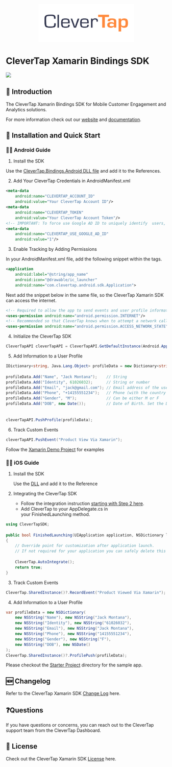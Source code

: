 <p align="center">
  <img src="https://github.com/CleverTap/clevertap-xamarin/blob/master/clevertap-logo.png" width="300"/>
</p>

# CleverTap Xamarin Bindings SDK

<p>
	<a href="https://github.com/CleverTap/clevertap-xamarin/releases">
        <img src="https://img.shields.io/github/release/CleverTap/clevertap-xamarin.svg" />
    </a>
</p>

## 👋 Introduction
The CleverTap Xamarin Bindings SDK for Mobile Customer Engagement and Analytics solutions.

For more information check out our [website](https://clevertap.com/ "CleverTap")  and  [documentation](https://developer.clevertap.com/docs/ "CleverTap Technical Documentation").

## 🚀 Installation and Quick Start

### 👨‍💻 Android Guide

1. Install the SDK

Use the [CleverTap.Bindings.Android DLL file](https://github.com/CleverTap/clevertap-xamarin/tree/master/clevertap-component/lib/android) and add it to the References.

2. Add Your CleverTap Credentials in AndroidManifest.xml

```xml
<meta-data
    android:name="CLEVERTAP_ACCOUNT_ID"
    android:value="Your CleverTap Account ID"/>
<meta-data
    android:name="CLEVERTAP_TOKEN"
    android:value="Your CleverTap Account Token"/>
<!-- IMPORTANT: To force use Google AD ID to uniquely identify  users, use the following meta tag. GDPR mandates that if you are using this tag, there is prominent disclousure to your end customer in their application. Read more about GDPR here - https://clevertap.com/blog/in-preparation-of-gdpr-compliance/ -->
<meta-data
    android:name="CLEVERTAP_USE_GOOGLE_AD_ID"
    android:value="1"/> 
```

3. Enable Tracking by Adding Permissions

In your AndroidManifest.xml file, add the following snippet within the <application></application> tags.

```xml
<application
    android:label="@string/app_name"
    android:icon="@drawable/ic_launcher"
    android:name="com.clevertap.android.sdk.Application">
```

Next add the snippet below in the same file, so the CleverTap Xamarin SDK can access the internet.

```xml
<!-- Required to allow the app to send events and user profile information -->
<uses-permission android:name="android.permission.INTERNET"/>
<!-- Recommended so that CleverTap knows when to attempt a network call -->
<uses-permission android:name="android.permission.ACCESS_NETWORK_STATE"/>
```

4. Initialize the CleverTap SDK

```c#
CleverTapAPI cleverTapAPI = CleverTapAPI.GetDefaultInstance(Android.App.Application.Context);
```

5. Add Information to a User Profile

```c#
IDictionary<string, Java.Lang.Object> profileData = new Dictionary<string, Java.Lang.Object>();

profileData.Add("Name", "Jack Montana");    // String
profileData.Add("Identity", 61026032);      // String or number
profileData.Add("Email", "jack@gmail.com"); // Email address of the user
profileData.Add("Phone", "+14155551234");   // Phone (with the country code, starting with +)
profileData.Add("Gender", "M");             // Can be either M or F
profileData.Add("DOB", new Date());         // Date of Birth. Set the Date object to the appropriate value first - requires java.util


cleverTapAPI.PushProfile(profileData);
```

6. Track Custom Events

```c#
cleverTapAPI.PushEvent("Product View Via Xamarin");
```

Follow the [Xamarin Demo Project](https://github.com/CleverTap/clevertap-xamarin/blob/master/clevertap-component/sample/android/XamarinDemo/XamarinDemo/MainActivity.cs) for examples


### 👩‍💻 iOS Guide

1. Install the SDK 

     Use the [DLL](https://github.com/CleverTap/clevertap-xamarin/tree/master/clevertap-component/lib/ios) and add it to the Reference

2. Integrating the CleverTap SDK

      * Follow the integration instruction [starting with Step 2 here](https://developer.clevertap.com/docs/ios-quickstart-guide#section-step-2-add-clever-tap-credentials).
      * Add CleverTap to your AppDelegate.cs in your FinishedLaunching method.

```c#
using CleverTapSDK;

public bool FinishedLaunching(UIApplication application, NSDictionary launchOptions)
{
    // Override point for customization after application launch.
    // If not required for your application you can safely delete this method

    CleverTap.AutoIntegrate();
    return true;
}
```

3. Track Custom Events
```c#
CleverTap.SharedInstance()?.RecordEvent("Product Viewed Via Xamarin");
```

4. Add Information to a User Profile
```c#
var profileData = new NSDictionary(
    new NSString("Name"), new NSString("Jack Montana"),
    new NSString("Identity"), new NSString("61026032"),
    new NSString("Email"), new NSString("Jack Montana"),
    new NSString("Phone"), new NSString("14155551234"),
    new NSString("Gender"), new NSString("F"),
    new NSString("DOB"), new NSDate()
);
CleverTap.SharedInstance()?.ProfilePush(profileData);
```

Please checkout the [Starter Project](https://github.com/CleverTap/clevertap-xamarin/tree/master/clevertap-component/sample/ios/Starter) directory for the sample app.

## 🆕 Changelog

Refer to the CleverTap Xamarin SDK [Change Log](https://github.com/CleverTap/clevertap-xamarin/blob/master/CHANGELOG.md) here.

## ❓Questions

If you have questions or concerns, you can reach out to the CleverTap support team from the CleverTap Dashboard.
 
## 📄 License #

Check out the CleverTap Xamarin SDK [License](https://github.com/CleverTap/clevertap-xamarin/blob/master/LICENSE) here.

